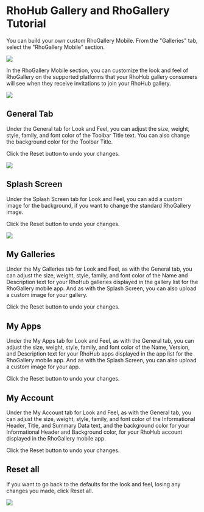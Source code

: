 RhoHub Gallery and RhoGallery Tutorial
========


You can build your own custom RhoGallery Mobile. From the "Galleries" tab, select the "RhoGallery Mobile" section.

<img src="http://rhodocs.s3.amazonaws.com/rhohub-rhogallery/rhohub-section-rhogallery-mobile-link.jpg"/>

In the RhoGallery Mobile section, you can customize the look and feel of RhoGallery on the supported platforms that your RhoHub gallery consumers will see when they receive invitations to join your RhoHub gallery.

<img src="http://rhodocs.s3.amazonaws.com/rhohub-rhogallery/rhohub-rhogallery-mobile.jpg"/>

## General Tab

Under the General tab for Look and Feel, you can adjust the size, weight, style, family, and font color of the Toolbar Title text. You can also change the background color for the Toolbar Title.

Click the Reset button to undo your changes.

<img src="http://rhodocs.s3.amazonaws.com/rhohub-rhogallery/rhohub-mobile-look-feel-general.jpg"/>

## Splash Screen

Under the Splash Screen tab for Look and Feel, you can add a custom image for the background, if you want to change the standard RhoGallery image.

Click the Reset button to undo your changes.

<img src="http://rhodocs.s3.amazonaws.com/rhohub-rhogallery/rhohub-mobile-look-feel-splash.jpg"/>

## My Galleries

Under the My Galleries tab for Look and Feel, as with the General tab, you can adjust the size, weight, style, family, and font color of the Name and Description text for your RhoHub galleries displayed in the gallery list for the RhoGallery mobile app. And as with the Splash Screen, you can also upload a custom image for your gallery.

Click the Reset button to undo your changes.

## My Apps

Under the My Apps tab for Look and Feel, as with the General tab, you can adjust the size, weight, style, family, and font color of the Name, Version, and Description text for your RhoHub apps displayed in the app list for the RhoGallery mobile app. And as with the Splash Screen, you can also upload a custom image for your app.

Click the Reset button to undo your changes.

## My Account

Under the My Account tab for Look and Feel, as with the General tab, you can adjust the size, weight, style, family, and font color of the Informational Header, Title, and Summary Data text, and the background color for your Informational Header and Background color, for your RhoHub account displayed in the RhoGallery mobile app.

Click the Reset button to undo your changes.

## Reset all

If you want to go back to the defaults for the look and feel, losing any changes you made, click Reset all.

<img src="http://rhodocs.s3.amazonaws.com/rhohub-rhogallery/rhohub-mobile-look-feel-reset-all.jpg"/>
